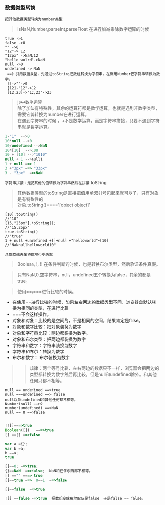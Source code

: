 ### 数据类型转换
`把其他数据类型转换为number类型`
>isNaN,Number,parseInt,parseFloat
>在进行加减乘除数字运算的时候  

```javascipt
true ->1
false ->0
"" ->0
"12"-> 12
"12px" ->NaN/12
"hello wolrd"->NaN
null ->0
undefined -> NaN
 ==》引用数据类型，先通过toString把数组转换为字符串，在调用Number把字符串转换为数字。
 []->""->0
 [12]-"12"->12
 [12,23]->"12,23"->23
```

>js中数学运算  
> 除了加法有特殊性，其余的运算符都是数学运算，也就是遇到非数字类型，需要它其转换为number在进行运算。  
> 在遇到字符串的时候 ，+不是数学运算，而是字符串拼接，只要不遇到字符串就是数字运算。
```javascript
1-"1"  -->0
10*null -->0
10/undefined -->NaN
10*[10]  -->100
10 + [10] -->"1010"
null + 1 -->null1
1 + null ==> 1
3 +"3px" ==> "33px"
3 - "3px"  ==>NaN
```

`字符串拼接：是把其他的值转换为字符串然后在拼接` toString
> 其他数据类型的toString是直接把值用单双引号包起来就可以了，只有对象是有特殊性的  
>对象.toString()===='[object object]'

```javascipt
[10].toString()
//"10"
[15,"25px"].toString();
//"15,25px"
true.toString()
//"true"
1 + null +undefined +[]+null +"helloworld"+[10]
//"NaNnullhelloworld10"

```


`其他数据类型转换为布尔类型`  
>Boolean, !, !!
> 在条件判断的时候，也是转换布尔类型，然后验证条件真假。  

>只有NaN,0,空字符串，null，undefined五个转换为false，其余的都是true。

>使用==/===进行比较的时候。
+ 在使用==进行比较的时候，如果左右两边的数据类型不同，浏览器会默认转换为相同的类型，在进行比较
+ ===不会这样操作。
+ 对象和对象：比较的是空间的，不是相同的空间，结果肯定是false。
+ 对象和数字比较：把对象装换为数字
+ 对象和字符串比较：两边都装换为数字。
+ 对象和布尔类型：把两边都装换为数字
+ 字符串和数字：字符串装换为数字
+ 字符串和布尔：转换为数字
+ 布尔和数字： 布尔装换为数字
>>规律：两个等号比较，左右两边的数据只不一样，浏览器会把两边的类型都转换为数字然后再比较，但是null和undefined除外。和其他任何只都不相等。

```javascipt
null == undefined ==>true
null ===undefined ==> false  
null以及undefined和其他任何都不相等。
Number(null) ==>0
number(undefined) ==>NaN
null == 0 ==>false   
```

```javascript

!![]===>true
Boolean([])   ===>true
[] ==[] ==>false

var a ={};
var b =a;
b ==a;
true

[]==0; ==>true;
{}==NaN  ==>false;  NaN和任何东西都不相等。
[] =="" ===> true
[]==true ==>  0==1  ==>false

[]==false  ==>true

![] ==false ==>true  把数组变成布尔取反是false  于是false == false。

```
